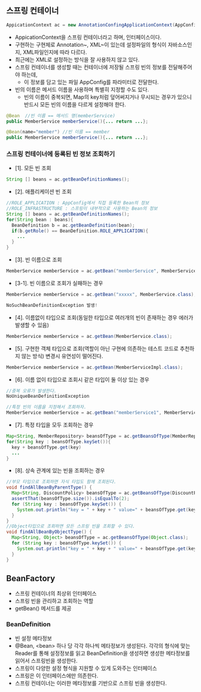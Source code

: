 ## 스프링 컨테이너
```java
AppicationContext ac = new AnnotationConfingApplicationContext(AppConfig.class);
```

- AppicationContext을 스프링 컨테이너라고 하며, 인터페이스이다. 
- 구현하는 구현체로 Annotation~, XML~이 있는데 설정파일의 형식이 자바소스인지, XML파일인지에 따라 다르다. 
- 최근에는 XML로 설정하는 방식을 잘 사용하지 않고 있다.
- 스프링 컨테이너를 생성할 때는 컨테이너에 저장될 스프링 빈의 정보를 전달해주어야 하는데, 
  - 이 정보를 담고 있는 파일 AppConfig를 파라미터로 전달한다. 
- 빈의 이름은 메서드 이름을 사용하며 특별히 지정할 수도 있다. 
  - 빈의 이름이 중복되면, Map의 key처럼 덮어써지거나 무시되는 경우가 있으니 반드시 모든 빈의 이름을 다르게 설정해야 한다. 
```java
@Bean  //빈 이름 == 메서드 명(memberService)
public MemberService memberService(){... return ...};

@Bean(name="member") //빈 이름 == member
public MemberService memberService(){... return ...};
```

### 스프링 컨테이너에 등록된 빈 정보 조회하기 

- [1]. 모든 빈 조회
```java  
String [] beans = ac.getBeanDefinitionNames();
```  
- [2]. 애플리케이션 빈 조회
```java
//ROLE_APPLICATION : AppConfig에서 직접 등록한 Bean의 정보
//ROLE_INFRASTRUCTURE : 스프링이 내부적으로 사용하는 Bean의 정보
String [] beans = ac.getBeanDefinitionNames();
for(String bean : beans){
  BeanDefinition b = ac.getBeanDefinition(bean);
  if(b.getRole() == BeanDefinition.ROLE_APPLICATION){
    ...
  }
}

```
- [3]. 빈 이름으로 조회
```java
MemberService memberService = ac.getBean("memberService", MemberService.class);
```
- [3-1]. 빈 이름으로 조회가 실패하는 경우 
```java
MemberService memberService = ac.getBean("xxxxx", MemberService.class); //존재하지 않는 빈 이름으로 조회하는 경우

NoSuchBeanDefinitionException 발생!
```
- [4]. 이름없이 타입으로 조회(동일한 타입으로 여러개의 빈이 존재하는 경우 에러가 발생할 수 있음)
```java
MemberService memberService = ac.getBean(MemberService.class);
```
- [5]. 구현한 객체 타입으로 조회(역할이 아닌 구현에 의존하는 테스트 코드로 추천하지 않는 방식) 변경시 유연성이 떨어진다.
```java
MemberService memberService = ac.getBean(MemberServiceImpl.class);
```
- [6]. 이름 없이 타입으로 조회시 같은 타입이 둘 이상 있는 경우
```java
//중복 오류가 발생한다. 
NoUniqueBeanDefinitionException

//특정 빈의 이름을 지정해서 조회하자.
MemberService memberService = ac.getBean("memberService1", MemberService.class);
```
- [7]. 특정 타입을 모두 조회하는 경우
```java
Map<String, MemberRepository> beansOfType = ac.getBeansOfType(MemberRepository.class);
for(String key : beansOfType.keySet()){
  key + beansOfType.get(key)
  ...
}
```
- [8]. 상속 관계에 있는 빈을 조회하는 경우 
```java
//부모 타입으로 조회하면 자식 타입도 함께 조회된다. 
void findAllBeanByParentType() {
  Map<String, DiscountPolicy> beansOfType = ac.getBeansOfType(DiscountPolicy.class);
  assertThat(beansOfType.size()).isEqualTo(2);
  for (String key : beansOfType.keySet()) {
    System.out.println("key = " + key + " value=" + beansOfType.get(key));
  }
}
//Object타입으로 조회하면 모든 스프링 빈을 조회할 수 있다.
void findAllBeanByObjectType() {
  Map<String, Object> beansOfType = ac.getBeansOfType(Object.class);
  for (String key : beansOfType.keySet()) {
    System.out.println("key = " + key + " value=" + beansOfType.get(key));
  }
}

```


## BeanFactory
* 스프링 컨테이너의 최상위 인터페이스 
* 스프링 빈을 관리하고 조회하는 역할 
* getBean() 메서드를 제공

### BeanDefinition
* 빈 설정 메타정보
* @Bean, \<bean\> 하나 당 각각 하나씩 메타정보가 생성된다. 
  각각의 형식에 맞는 Reader를 통해 설정정보를 읽고 BeanDefinition을 생성하면
  생성한 메타정보를 읽어서 스프링빈을 생성한다.
* 스프링이 다양한 설정 형식을 지원할 수 있게 도와주는 인터페이스 
* 스프링은 이 인터페이스에만 의존한다. 
* 스프링 컨테이너는 이러한 메타정보를 기반으로 스프링 빈을 생성한다.
